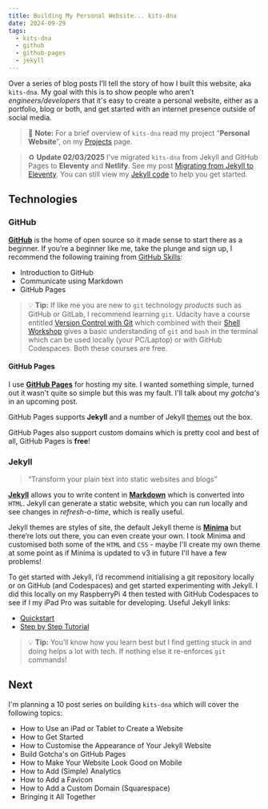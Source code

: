 ```yaml
---
title: Building My Personal Website... kits-dna
date: 2024-09-29
tags:
  - kits-dna
  - github
  - github-pages
  - jekyll
---
```

Over a series of blog posts I’ll tell the story of how I built this website, aka `kits-dna`. My goal with this is to show people who aren’t *engineers/developers* that it's easy to create a personal website, either as a portfolio, blog or both, and get started with an internet presence outside of social media.

> :memo: **Note:** For a brief overview of `kits-dna` read my project “**Personal Website**”, on my [Projects](/projects/) page.

> :recycle: **Update 02/03/2025**
> I've migrated `kits-dna` from Jekyll and GitHub Pages to **Eleventy** and **Netlify**. See my post [Migrating from Jekyll to Eleventy](/migrating-from-jekyll-to-eleventy).
> You can still view my [Jekyll code](https://github.com/makendon/kits-dna/tree/jekyll) to help you get started.

## Technologies

### GitHub

[**GitHub**](https://github.com/) is the home of open source so it made sense to start there as a beginner. If you’re a beginner like me, take the plunge and sign up, I recommend the following training from [GitHub Skills](https://github.com/skills):

- Introduction to GitHub
- Communicate using Markdown
- GitHub Pages

> :bulb: **Tip:** If like me you are new to `git` technology *products* such as GitHub or GitLab, I recommend learning `git`. Udacity have a course entitled [Version Control with Git](https://www.udacity.com/course/version-control-with-git--ud123) which combined with their [Shell Workshop](https://www.udacity.com/course/shell-workshop--ud206) gives a basic understanding of `git` and `bash` in the terminal which can be used locally (your PC/Laptop) or with GitHub Codespaces. Both these courses are free.

#### GitHub Pages

I use [**GitHub Pages**]([https://pages.github.com](https://pages.github.com/)) for hosting my site. I wanted something simple, turned out it wasn't quite so simple but this was my fault. I'll talk about my *gotcha's* in an upcoming post.

GitHub Pages supports **Jekyll** and a number of Jekyll [themes](https://pages.github.com/themes/) out the box.

GitHub Pages also support custom domains which is pretty cool and best of all, GitHub Pages is **free**!

### Jekyll

> “Transform your plain text into static websites and blogs”

[**Jekyll**](https://jekyllrb.com/) allows you to write content in [**Markdown**](https://daringfireball.net/projects/markdown/) which is converted into `HTML`. Jekyll can generate a static website, which you can run locally and see changes in *refresh-o-time*, which is really useful.

Jekyll themes are styles of site, the default Jekyll theme is [**Minima**](https://github.com/jekyll/minima/tree/master) but there’re lots out there, you can even create your own. I took Minima and customised both some of the `HTML` and `CSS` - maybe I'll create my own theme at some point as if Minima is updated to v3 in future I'll have a few problems!

To get started with Jekyll, I’d recommend initialising a git repository locally or on GitHub (and Codespaces) and get started experimenting with Jekyll. I did this locally on my RaspberryPi 4 then tested with GitHub Codespaces to see if I my iPad Pro was suitable for developing. Useful Jekyll links:

- [Quickstart](https://jekyllrb.com/docs/)
- [Step by Step Tutorial](https://jekyllrb.com/docs/step-by-step/01-setup/)

> :bulb: **Tip:** You’ll know how you learn best but I find getting stuck in and doing helps a lot with tech. If nothing else it re-enforces `git` commands!

## Next

I'm planning a 10 post series on building `kits-dna` which will cover the following topics:

- How to Use an iPad or Tablet to Create a Website
- How to Get Started
- How to Customise the Appearance of Your Jekyll Website
- Build Gotcha's on GitHub Pages
- How to Make Your Website Look Good on Mobile
- How to Add (Simple) Analytics
- How to Add a Favicon
- How to Add a Custom Domain (Squarespace)
- Bringing it All Together

